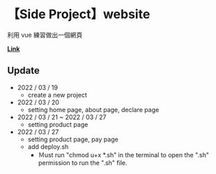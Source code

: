 # 【Side Project】website

利用 vue 練習做出一個網頁

<a href="https://eddychen86.github.io/SideProject-2--website/"><b>Link</b></a>

## Update
- 2022 / 03 / 19
  - create a new project
- 2022 / 03 / 20
  - setting home page, about page, declare page
- 2022 / 03 / 21 ~ 2022 / 03 / 27
  - setting product page
- 2022 / 03 / 27
  - setting product page, pay page
  - add deploy.sh
    - Ｍust run "chmod u+x *.sh" in the terminal to open the ".sh" permission to run the ".sh" file.